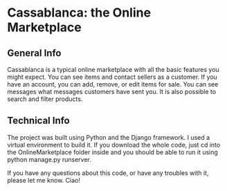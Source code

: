 <h1>Cassablanca: the Online Marketplace</h1>

<h2>General Info</h2>
Cassablanca is a typical online marketplace with all the basic features you might expect. You can see items and contact sellers as a customer. If you have an account,
you can add, remove, or edit items for sale. You can see messages what messages customers have sent you. It is also possible to search and filter products.

<h2>Technical Info</h2>
The project was built using Python and the Django framework. I used a virtual environment to build it. If you download the whole code, just cd into the OnlineMarketplace 
folder inside and you should be able to run it using python manage.py runserver. 

If you have any questions about this code, or have any troubles with it, please let me know. Ciao!
